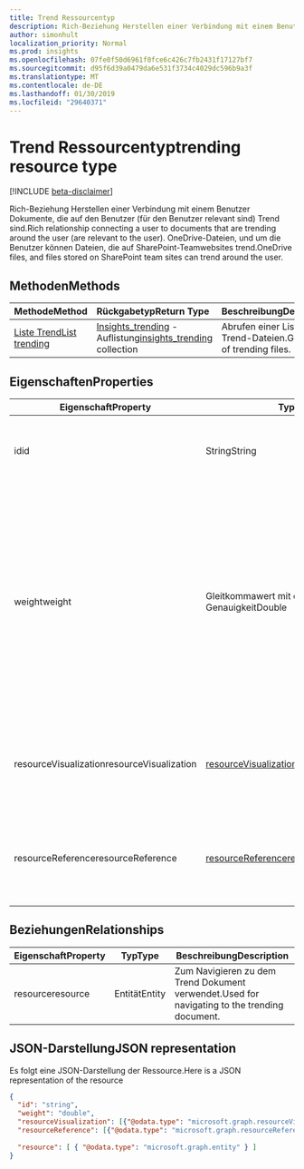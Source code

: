 ```yaml
---
title: Trend Ressourcentyp
description: Rich-Beziehung Herstellen einer Verbindung mit einem Benutzer Dokumente, die auf den Benutzer (für den Benutzer relevant sind) Trend sind. OneDrive-Dateien, und um die Benutzer können Dateien, die auf SharePoint-Teamwebsites trend.
author: simonhult
localization_priority: Normal
ms.prod: insights
ms.openlocfilehash: 07fe0f50d6961f0fce6c426c7fb2431f17127bf7
ms.sourcegitcommit: d95f6d39a0479da6e531f3734c4029dc596b9a3f
ms.translationtype: MT
ms.contentlocale: de-DE
ms.lasthandoff: 01/30/2019
ms.locfileid: "29640371"
---
```

# <a name="trending-resource-type"></a><span data-ttu-id="f2b5d-104">Trend Ressourcentyp</span><span class="sxs-lookup"><span data-stu-id="f2b5d-104">trending resource type</span></span>

[!INCLUDE [beta-disclaimer](../../includes/beta-disclaimer.md)]

<span data-ttu-id="f2b5d-105">Rich-Beziehung Herstellen einer Verbindung mit einem Benutzer Dokumente, die auf den Benutzer (für den Benutzer relevant sind) Trend sind.</span><span class="sxs-lookup"><span data-stu-id="f2b5d-105">Rich relationship connecting a user to documents that are trending around the user (are relevant to the user).</span></span> <span data-ttu-id="f2b5d-106">OneDrive-Dateien, und um die Benutzer können Dateien, die auf SharePoint-Teamwebsites trend.</span><span class="sxs-lookup"><span data-stu-id="f2b5d-106">OneDrive files, and files stored on SharePoint team sites can trend around the user.</span></span>

## <a name="methods"></a><span data-ttu-id="f2b5d-107">Methoden</span><span class="sxs-lookup"><span data-stu-id="f2b5d-107">Methods</span></span>

| <span data-ttu-id="f2b5d-108">Methode</span><span class="sxs-lookup"><span data-stu-id="f2b5d-108">Method</span></span>       | <span data-ttu-id="f2b5d-109">Rückgabetyp</span><span class="sxs-lookup"><span data-stu-id="f2b5d-109">Return Type</span></span>  |<span data-ttu-id="f2b5d-110">Beschreibung</span><span class="sxs-lookup"><span data-stu-id="f2b5d-110">Description</span></span>|
|:---------------|:--------|:----------|
|[<span data-ttu-id="f2b5d-111">Liste Trend</span><span class="sxs-lookup"><span data-stu-id="f2b5d-111">List trending</span></span>](../api/insights-list-trending.md) |<span data-ttu-id="f2b5d-112">[Insights_trending](insights-trending.md) -Auflistung</span><span class="sxs-lookup"><span data-stu-id="f2b5d-112">[insights_trending](insights-trending.md) collection</span></span>| <span data-ttu-id="f2b5d-113">Abrufen einer Liste von Trend-Dateien.</span><span class="sxs-lookup"><span data-stu-id="f2b5d-113">Get a list of trending files.</span></span>|

## <a name="properties"></a><span data-ttu-id="f2b5d-114">Eigenschaften</span><span class="sxs-lookup"><span data-stu-id="f2b5d-114">Properties</span></span>

| <span data-ttu-id="f2b5d-115">Eigenschaft</span><span class="sxs-lookup"><span data-stu-id="f2b5d-115">Property</span></span>      | <span data-ttu-id="f2b5d-116">Typ</span><span class="sxs-lookup"><span data-stu-id="f2b5d-116">Type</span></span>                              | <span data-ttu-id="f2b5d-117">Beschreibung</span><span class="sxs-lookup"><span data-stu-id="f2b5d-117">Description</span></span>  |
| ------------- |---------------                    | -------------|
| <span data-ttu-id="f2b5d-118">id</span><span class="sxs-lookup"><span data-stu-id="f2b5d-118">id</span></span>                    | <span data-ttu-id="f2b5d-119">String</span><span class="sxs-lookup"><span data-stu-id="f2b5d-119">String</span></span>                    | <span data-ttu-id="f2b5d-120">Eindeutiger Bezeichner der Beziehung.</span><span class="sxs-lookup"><span data-stu-id="f2b5d-120">Unique identifier of the relationship.</span></span> <span data-ttu-id="f2b5d-121">Schreibgeschützt.</span><span class="sxs-lookup"><span data-stu-id="f2b5d-121">Read only.</span></span>        |
| <span data-ttu-id="f2b5d-122">weight</span><span class="sxs-lookup"><span data-stu-id="f2b5d-122">weight</span></span>                | <span data-ttu-id="f2b5d-123">Gleitkommawert mit doppelter Genauigkeit</span><span class="sxs-lookup"><span data-stu-id="f2b5d-123">Double</span></span>                    | <span data-ttu-id="f2b5d-124">Der Wert, der angibt, wie viel das Dokument aktuell Trend ist.</span><span class="sxs-lookup"><span data-stu-id="f2b5d-124">Value indicating how much the document is currently trending.</span></span> <span data-ttu-id="f2b5d-125">Je höher die Zahl ist, desto das Dokument ist derzeit Trend um den Benutzer (aussagekräftiger ist es).</span><span class="sxs-lookup"><span data-stu-id="f2b5d-125">The larger the number, the more the document is currently trending around the user (the more relevant it is).</span></span> <span data-ttu-id="f2b5d-126">Zurückgegebene Dokumente werden durch diesen Wert sortiert.</span><span class="sxs-lookup"><span data-stu-id="f2b5d-126">Returned documents are sorted by this value.</span></span>  |
| <span data-ttu-id="f2b5d-127">resourceVisualization</span><span class="sxs-lookup"><span data-stu-id="f2b5d-127">resourceVisualization</span></span> | [<span data-ttu-id="f2b5d-128">resourceVisualization</span><span class="sxs-lookup"><span data-stu-id="f2b5d-128">resourceVisualization</span></span>](insights-resourcevisualization.md)    | <span data-ttu-id="f2b5d-129">Eigenschaften, die Sie verwenden können, um das Dokument in Ihre Erfahrung visualisieren.</span><span class="sxs-lookup"><span data-stu-id="f2b5d-129">Properties that you can use to visualize the document in your experience.</span></span> |
| <span data-ttu-id="f2b5d-130">resourceReference</span><span class="sxs-lookup"><span data-stu-id="f2b5d-130">resourceReference</span></span>     | [<span data-ttu-id="f2b5d-131">resourceReference</span><span class="sxs-lookup"><span data-stu-id="f2b5d-131">resourceReference</span></span>](insights-resourcereference.md)        | <span data-ttu-id="f2b5d-132">Referenz-Eigenschaften des Dokuments Trend, wie die Url und den Typ des Dokuments.</span><span class="sxs-lookup"><span data-stu-id="f2b5d-132">Reference properties of the trending document, such as the url and type of the document.</span></span> |

## <a name="relationships"></a><span data-ttu-id="f2b5d-133">Beziehungen</span><span class="sxs-lookup"><span data-stu-id="f2b5d-133">Relationships</span></span>

| <span data-ttu-id="f2b5d-134">Eigenschaft</span><span class="sxs-lookup"><span data-stu-id="f2b5d-134">Property</span></span>      | <span data-ttu-id="f2b5d-135">Typ</span><span class="sxs-lookup"><span data-stu-id="f2b5d-135">Type</span></span>          | <span data-ttu-id="f2b5d-136">Beschreibung</span><span class="sxs-lookup"><span data-stu-id="f2b5d-136">Description</span></span>  |
| ------------- |---------------| -------------|
| <span data-ttu-id="f2b5d-137">resource</span><span class="sxs-lookup"><span data-stu-id="f2b5d-137">resource</span></span>      | <span data-ttu-id="f2b5d-138">Entität</span><span class="sxs-lookup"><span data-stu-id="f2b5d-138">Entity</span></span>        | <span data-ttu-id="f2b5d-139">Zum Navigieren zu dem Trend Dokument verwendet.</span><span class="sxs-lookup"><span data-stu-id="f2b5d-139">Used for navigating to the trending document.</span></span> |

## <a name="json-representation"></a><span data-ttu-id="f2b5d-140">JSON-Darstellung</span><span class="sxs-lookup"><span data-stu-id="f2b5d-140">JSON representation</span></span>

<span data-ttu-id="f2b5d-141">Es folgt eine JSON-Darstellung der Ressource.</span><span class="sxs-lookup"><span data-stu-id="f2b5d-141">Here is a JSON representation of the resource</span></span>

```json
{
  "id": "string",
  "weight": "double",
  "resourceVisualization": [{"@odata.type": "microsoft.graph.resourceVisualization"}],
  "resourceReference": [{"@odata.type": "microsoft.graph.resourceReference"}],
  
  "resource": [ { "@odata.type": "microsoft.graph.entity" } ]
}
```
<!--
{
  "type": "#page.annotation",
  "suppressions": [
    "Error: /api-reference/beta/resources/insights-trending.md:\r\n      Exception processing links.\r\n    System.ArgumentException: Link Definition was null. Link text: !INCLUDE [beta-disclaimer](../../includes/beta-disclaimer.md)\r\n      at ApiDoctor.Validation.DocFile.get_LinkDestinations()\r\n      at ApiDoctor.Validation.DocSet.ValidateLinks(Boolean includeWarnings, String[] relativePathForFiles, IssueLogger issues, Boolean requireFilenameCaseMatch, Boolean printOrphanedFiles)"
  ]
}
-->
